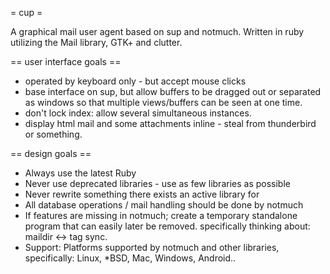 = cup =

A graphical mail user agent based on sup and notmuch. Written in ruby
utilizing the Mail library, GTK+ and clutter.

== user interface goals ==
* operated by keyboard only - but accept mouse clicks
* base interface on sup, but allow buffers to be dragged out
  or separated as windows so that multiple views/buffers can be
  seen at one time.
* don't lock index: allow several simultaneous instances.
* display html mail and some attachments inline - steal from
  thunderbird or something.

== design goals ==
* Always use the latest Ruby
* Never use deprecated libraries - use as few libraries as possible
* Never rewrite something there exists an active library for
* All database operations / mail handling should be done by notmuch
* If features are missing in notmuch; create a temporary standalone
  program that can easily later be removed.
  specifically thinking about: maildir <-> tag sync.
* Support: Platforms supported by notmuch and other libraries, specifically:
  Linux, *BSD, Mac, Windows, Android..

